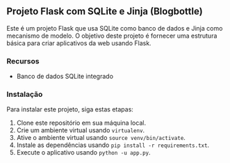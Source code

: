 ## Projeto Flask com SQLite e Jinja (Blogbottle)

Este é um projeto Flask que usa SQLite como banco de dados e Jinja como mecanismo de modelo. O objetivo deste projeto é fornecer uma estrutura básica para criar aplicativos da web usando Flask.

### Recursos

- Banco de dados SQLite integrado

### Instalação

Para instalar este projeto, siga estas etapas:

1. Clone este repositório em sua máquina local.
2. Crie um ambiente virtual usando `virtualenv`.
3. Ative o ambiente virtual usando `source venv/bin/activate`.
4. Instale as dependências usando `pip install -r requirements.txt`.
5. Execute o aplicativo usando `python -u app.py`.
